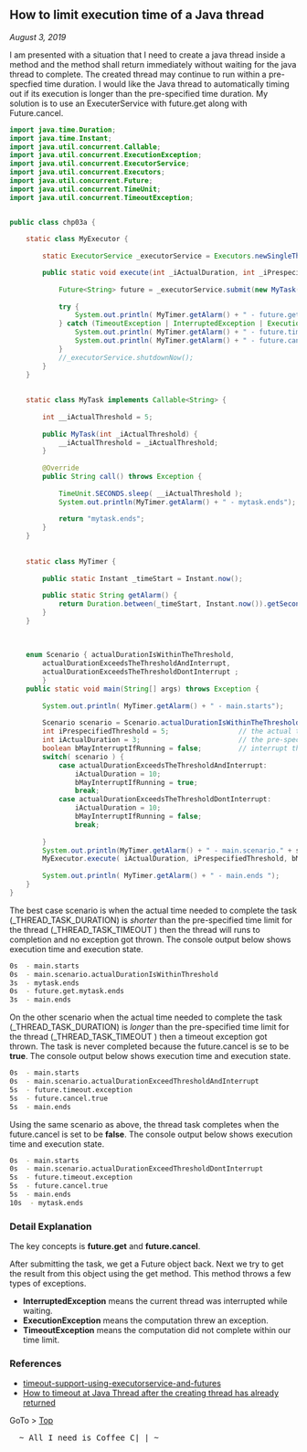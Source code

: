 
## How to limit execution time of a Java thread

_August 3, 2019_

I am presented with a situation that I need to create a java thread inside a method
and the method shall return immediately without waiting for the java thread to complete.
The created thread may continue to run within a pre-specfied time duration.
I would like the Java thread to automatically timing out if its execution is longer than the pre-specified time duration. 
My solution is to use an ExecuterService with future.get along with Future.cancel.
 

```java
import java.time.Duration;
import java.time.Instant;
import java.util.concurrent.Callable;
import java.util.concurrent.ExecutionException;
import java.util.concurrent.ExecutorService;
import java.util.concurrent.Executors;
import java.util.concurrent.Future;
import java.util.concurrent.TimeUnit;
import java.util.concurrent.TimeoutException;


public class chp03a {	
		
	static class MyExecutor {
		
		static ExecutorService _executorService = Executors.newSingleThreadExecutor();		

		public static void execute(int _iActualDuration, int _iPrespecifiedThreshold, boolean _bMayInterruptIfRunning ) {			
						
			Future<String> future = _executorService.submit(new MyTask(_iActualDuration));
			
			try {			
				System.out.println( MyTimer.getAlarm() + " - future.get." + future.get( _iPrespecifiedThreshold , TimeUnit.SECONDS)); 
			} catch (TimeoutException | InterruptedException | ExecutionException e) {
				System.out.println( MyTimer.getAlarm() + " - future.timeout.exception");				
				System.out.println( MyTimer.getAlarm() + " - future.cancel." + future.cancel(_bMayInterruptIfRunning) );				
			}
			//_executorService.shutdownNow();
		}
	}
	
	
	static class MyTask implements Callable<String> {
		
		int __iActualThreshold = 5;
		
		public MyTask(int _iActualThreshold) {			
			__iActualThreshold = _iActualThreshold;			
		}
		
		@Override
		public String call() throws Exception {
			
			TimeUnit.SECONDS.sleep( __iActualThreshold ); 
			System.out.println(MyTimer.getAlarm() + " - mytask.ends");		
			
			return "mytask.ends";
		}		
	}	
		
	
	static class MyTimer {
		
		public static Instant _timeStart = Instant.now();
		
		public static String getAlarm() {
			return Duration.between(_timeStart, Instant.now()).getSeconds()+"s ";
		}		
	}
	
	
	
	enum Scenario { actualDurationIsWithinTheThreshold, 
		actualDurationExceedsTheThresholdAndInterrupt, 
		actualDurationExceedsTheThresholdDontInterrupt ; 
		}		
	public static void main(String[] args) throws Exception {
		
		System.out.println( MyTimer.getAlarm() + " - main.starts");
		
		Scenario scenario = Scenario.actualDurationIsWithinTheThreshold;
		int iPrespecifiedThreshold = 5; 		        // the actual time need to complete the task in seconds
		int iActualDuration = 3; 		                // the pre-specified time duration in seconds
		boolean bMayInterruptIfRunning = false; 		// interrupt the task if it is still running		
		switch( scenario ) {
			case actualDurationExceedsTheThresholdAndInterrupt:
				iActualDuration = 10;			
				bMayInterruptIfRunning = true;
				break;
			case actualDurationExceedsTheThresholdDontInterrupt:
				iActualDuration = 10;			
				bMayInterruptIfRunning = false;
				break;
				
		}
		System.out.println(MyTimer.getAlarm() + " - main.scenario." + scenario.toString() );		
		MyExecutor.execute( iActualDuration, iPrespecifiedThreshold, bMayInterruptIfRunning );
		
		System.out.println( MyTimer.getAlarm() + " - main.ends ");	
	}
}

```

The best case scenario is when 
the actual time needed to complete the task (_THREAD_TASK_DURATION) is _shorter_ than 
the pre-specified time limit for the thread (_THREAD_TASK_TIMEOUT ) 
then the thread will runs to completion and no exception got thrown. 
The console output below shows execution time and execution state. 

```bash
0s  - main.starts
0s  - main.scenario.actualDurationIsWithinThreshold
3s  - mytask.ends
0s  - future.get.mytask.ends
3s  - main.ends 
```

On the other scenario when 
the actual time needed to complete the task (_THREAD_TASK_DURATION) is _longer_ than 
the pre-specified time limit for the thread (_THREAD_TASK_TIMEOUT ) 
then a timeout exception got thrown. 
The task is never completed because the future.cancel is se to be __true__. 
The console output below shows execution time and execution state.

```bash
0s  - main.starts
0s  - main.scenario.actualDurationExceedThresholdAndInterrupt
5s  - future.timeout.exception
5s  - future.cancel.true
5s  - main.ends
```

Using the same scenario as above, the thread task completes 
when the future.cancel is set to be __false__.
The console output below shows execution time and execution state.

```bash
0s  - main.starts
0s  - main.scenario.actualDurationExceedThresholdDontInterrupt
5s  - future.timeout.exception
5s  - future.cancel.true
5s  - main.ends 
10s  - mytask.ends
```

### Detail Explanation

The key concepts is __future.get__ and __future.cancel__. 

After submitting the task, we get a Future object back. 
Next we try to get the result from this object using the get method. This method throws a few types of exceptions.

- **InterruptedException** means the current thread was interrupted while waiting.
- **ExecutionException** means the computation threw an exception.
- **TimeoutException** means the computation did not complete within our time limit.




### References

- [timeout-support-using-executorservice-and-futures](https://www.deadcoderising.com/timeout-support-using-executorservice-and-futures/)
- [How to timeout at Java Thread after the creating thread has already returned](https://stackoverflow.com/questions/54332954)

GoTo > [Top](#the-journey-is-the-reward) 
<pre class="">  ~ All I need is Coffee C|_| ~ </pre>


